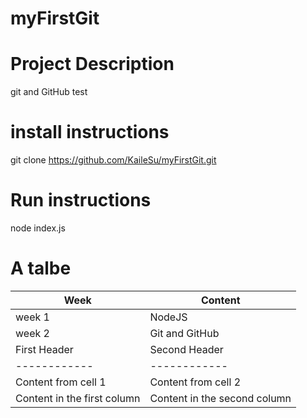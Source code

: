 # myFirstGit
# Project Description
git and GitHub test

# install instructions
git clone https://github.com/KaileSu/myFirstGit.git

# Run instructions
node index.js

# A talbe

Week  | Content
------------ | -------------
week 1 | NodeJS
week 2 | Git and GitHub
First Header | Second Header
------------ | ------------
Content from cell 1 | Content from cell 2
Content in the first column | Content in the second column
